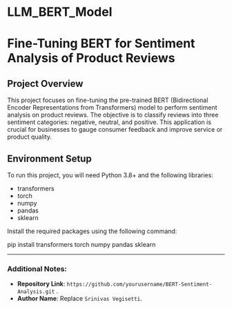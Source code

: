 # LLM_BERT_Model
# Fine-Tuning BERT for Sentiment Analysis of Product Reviews

## Project Overview
This project focuses on fine-tuning the pre-trained BERT (Bidirectional Encoder Representations from Transformers) model to perform sentiment analysis on product reviews. The objective is to classify reviews into three sentiment categories: negative, neutral, and positive. This application is crucial for businesses to gauge consumer feedback and improve service or product quality.

## Environment Setup
To run this project, you will need Python 3.8+ and the following libraries:

- transformers
- torch
- numpy
- pandas
- sklearn

Install the required packages using the following command:

pip install transformers torch numpy pandas sklearn


---

### Additional Notes:
- **Repository Link**: `https://github.com/yourusername/BERT-Sentiment-Analysis.git` .
- **Author Name**: Replace `Srinivas Vegisetti`.

